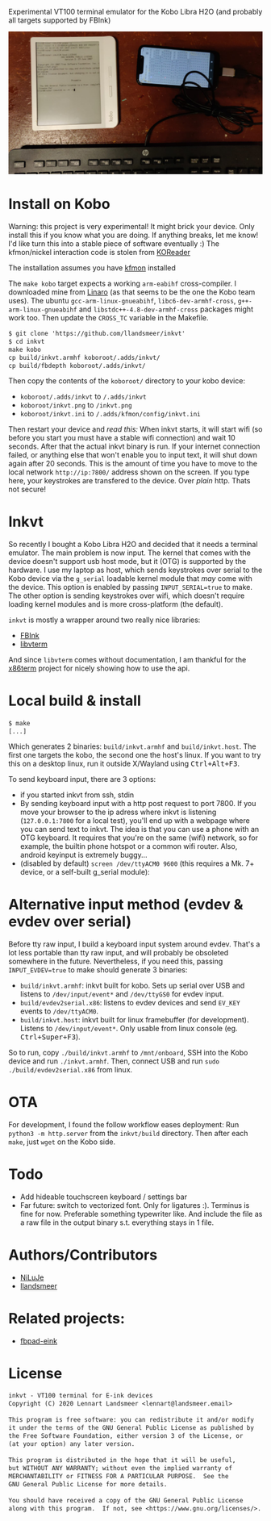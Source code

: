 Experimental VT100 terminal emulator for the Kobo Libra H2O (and probably all targets supported by FBInk)

<img src=it_works.jpeg width=800/>

# Install on Kobo

Warning: this project is very experimental!
It might brick your device.
Only install this if you know what you are doing.
If anything breaks, let me know!
I'd like turn this into a stable piece of software eventually :)
The kfmon/nickel interaction code is stolen from [KOReader](https://github.com/koreader/koreader)

The installation assumes you have [kfmon](https://github.com/NiLuJe/kfmon) installed

The `make kobo` target expects a working `arm-eabihf` cross-compiler.
I downloaded mine from [Linaro](https://releases.linaro.org/components/toolchain/binaries/latest-7/arm-linux-gnueabihf/)
(as that seems to be the one the Kobo team uses).
The ubuntu `gcc-arm-linux-gnueabihf`, `libc6-dev-armhf-cross`, `g++-arm-linux-gnueabihf`  and `libstdc++-4.8-dev-armhf-cross`
packages might work too.
Then update the `CROSS_TC` variable in the Makefile.

```
$ git clone 'https://github.com/llandsmeer/inkvt'
$ cd inkvt
make kobo
cp build/inkvt.armhf koboroot/.adds/inkvt/
cp build/fbdepth koboroot/.adds/inkvt/
```

Then copy the contents of the `koboroot/` directory to your kobo device:
 - `koboroot/.adds/inkvt` to `/.adds/inkvt`
 - `koboroot/inkvt.png` to `/inkvt.png`
 - `koboroot/inkvt.ini` to `/.adds/kfmon/config/inkvt.ini`

Then restart your device and *read this:*
When inkvt starts, it will start wifi (so before you start you must have a stable wifi connection)
and wait 10 seconds.
After that the actual inkvt binary is run.
If your internet connection failed, or anything else that won't
enable you to input text, it will shut down again after 20 seconds.
This is the amount of time you have to move to the local network
`http://ip:7800/` address shown on the screen.
If you type here, your keystrokes are transfered to the device.
Over *plain* http. Thats not secure!

# Inkvt

So recently I bought a Kobo Libra H2O and decided that it needs a terminal
emulator. The main problem is now input.
The kernel that comes with the device doesn't support usb host mode,
but it (OTG) is supported by the hardware. I use my laptop as host,
which sends keystrokes over serial to the Kobo device via the `g_serial`
loadable kernel module that *may* come with the device.
This option is enabled by passing `INPUT_SERIAL=true` to make.
The other option is sending keystrokes over wifi, which doesn't require
loading kernel modules and is more cross-platform (the default).

`inkvt` is mostly a wrapper around two really nice libraries:

  - [FBInk](https://github.com/NiLuJe/FBInk/)
  - [libvterm](http://www.leonerd.org.uk/code/libvterm/)

And since `libvterm` comes without documentation, I am thankful for the
[x86term](https://github.com/pkovac/x86term) project for nicely showing
how to use the api.

# Local build & install

```
$ make
[...]
```

Which generates 2 binaries: `build/inkvt.armhf` and `build/inkvt.host`.
The first one targets the kobo, the second one the host's linux.
If you want to try this on a desktop linux, run it outside
X/Wayland using <kbd>Ctrl+Alt+F3</kbd>.

To send keyboard input, there are 3 options:
 - if you started inkvt from ssh, stdin
 - By sending keyboard input with a http post request to port 7800.
   If you move your browser to the ip adress where inkvt is listening (`127.0.0.1:7800` for
   a local test), you'll end up with a webpage where you can send text to inkvt.
   The idea is that you can use a phone with an OTG keyboard.
   It requires that you're on the same (wifi) network, so for example, the builtin
   phone hotspot or a common wifi router.
   Also, android keyinput is extremely buggy...
 - (disabled by default) `screen /dev/ttyACM0 9600` (this requires a Mk. 7+ device, or a self-built g_serial module):

# Alternative input method (evdev & evdev over serial)

Before tty raw input, I build a keyboard input system around evdev.
That's a lot less portable than tty raw input, and will probably be obsoleted somewhere in
the future.
Nevertheless, if you need this, passing `INPUT_EVDEV=true` to make should generate 3 binaries:

 - `build/inkvt.armhf`: inkvt built for kobo.
    Sets up serial over USB and listens to `/dev/input/event*` and `/dev/ttyGS0` for evdev
    input.
 - `build/evdev2serial.x86`: listens to evdev devices and send `EV_KEY` events to `/dev/ttyACM0`.
 - `build/inkvt.host`: inkvt built for linux framebuffer (for development). Listens to `/dev/input/event*`.
    Only usable from linux console (eg. <kbd>Ctrl+Super+F3</kbd>).

So to run, copy `./build/inkvt.armhf` to `/mnt/onboard`, SSH into the Kobo device and run `./inkvt.armhf`.
Then, connect USB and run `sudo ./build/evdev2serial.x86` from linux.

# OTA

For development, I found the follow workflow eases deployment:
Run `python3 -m http.server` from the `inkvt/build` directory.
Then after each `make`, just `wget` on the Kobo side.

# Todo

 - Add hideable touchscreen keyboard / settings bar
 - Far future: switch to vectorized font. Only for ligatures :).
   Terminus is fine for now.
   Preferable something typewriter like. And include the
   file as a raw file in the output binary s.t. everything stays in 1 file.

# Authors/Contributors

 - [NiLuJe](https://github.com/llandsmeer/inkvt/commits?author=NiLuJe)
 - [llandsmeer](https://github.com/llandsmeer/inkvt/commits?author=llandsmeer)

# Related projects:

 - [fbpad-eink](https://github.com/kisonecat/fbpad-eink)

# License

```
inkvt - VT100 terminal for E-ink devices
Copyright (C) 2020 Lennart Landsmeer <lennart@landsmeer.email>

This program is free software: you can redistribute it and/or modify
it under the terms of the GNU General Public License as published by
the Free Software Foundation, either version 3 of the License, or
(at your option) any later version.

This program is distributed in the hope that it will be useful,
but WITHOUT ANY WARRANTY; without even the implied warranty of
MERCHANTABILITY or FITNESS FOR A PARTICULAR PURPOSE.  See the
GNU General Public License for more details.

You should have received a copy of the GNU General Public License
along with this program.  If not, see <https://www.gnu.org/licenses/>.
```
